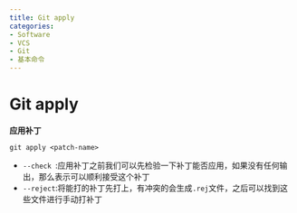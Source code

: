```yaml
---
title: Git apply
categories:
- Software
- VCS
- Git
- 基本命令
---
```

# Git apply

**应用补丁**

```
git apply <patch-name>
```

- `--check `:应用补丁之前我们可以先检验一下补丁能否应用，如果没有任何输出，那么表示可以顺利接受这个补丁
- `--reject`:将能打的补丁先打上，有冲突的会生成`.rej`文件，之后可以找到这些文件进行手动打补丁　